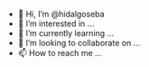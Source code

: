 - 👋 Hi, I’m @hidalgoseba
- 👀 I’m interested in ...
- 🌱 I’m currently learning ...
- 💞️ I’m looking to collaborate on ...
- 📫 How to reach me ...

<!---
hidalgoseba/hidalgoseba is a ✨ special ✨ repository because its `README.md` (this file) appears on your GitHub profile.
You can click the Preview link to take a look at your changes.
--->
